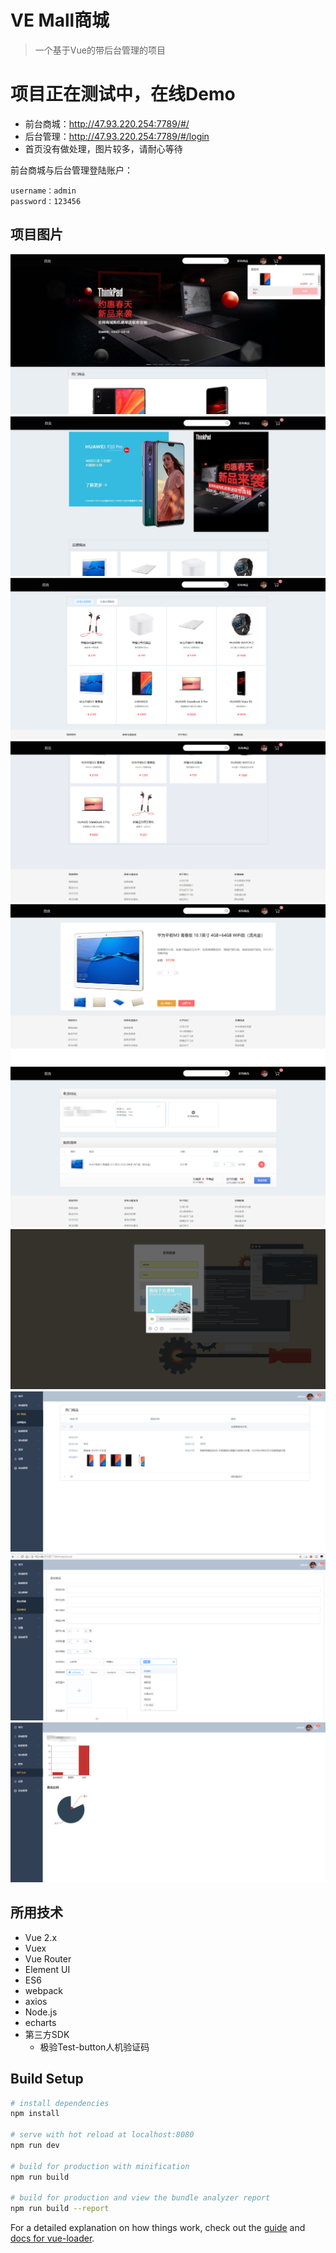# VE Mall商城

> 一个基于Vue的带后台管理的项目

# 项目正在测试中，在线Demo

- 前台商城：http://47.93.220.254:7789/#/
- 后台管理：http://47.93.220.254:7789/#/login
- 首页没有做处理，图片较多，请耐心等待

前台商城与后台管理登陆账户：

    username：admin
    password：123456

## 项目图片

![image](./static/images/readme/img01.jpg "首页")
![image](./static/images/readme/img02.jpg "品牌精选")
![image](./static/images/readme/img03.png "所有商品")
![image](./static/images/readme/img04.png "首页")
![image](./static/images/readme/img05.png "首页")
![image](./static/images/readme/img06.png "首页")
![image](./static/images/readme/img07.png "首页")
![image](./static/images/readme/img08.png "首页")
![image](./static/images/readme/img09.png "首页")
![image](./static/images/readme/img10.png "首页")

## 所用技术
- Vue 2.x
- Vuex
- Vue Router
- Element UI
- ES6
- webpack
- axios
- Node.js
- echarts
- 第三方SDK
  - 极验Test-button人机验证码
## Build Setup

``` bash
# install dependencies
npm install

# serve with hot reload at localhost:8080
npm run dev

# build for production with minification
npm run build

# build for production and view the bundle analyzer report
npm run build --report
```

For a detailed explanation on how things work, check out the [guide](http://vuejs-templates.github.io/webpack/) and [docs for vue-loader](http://vuejs.github.io/vue-loader).
  

